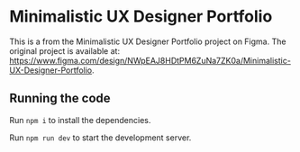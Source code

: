 
  # Minimalistic UX Designer Portfolio

  This is a from the Minimalistic UX Designer Portfolio project on Figma. 
  The original project is available at: 
  https://www.figma.com/design/NWpEAJ8HDtPM6ZuNa7ZK0a/Minimalistic-UX-Designer-Portfolio.

  ## Running the code

  Run `npm i` to install the dependencies.

  Run `npm run dev` to start the development server.
  

